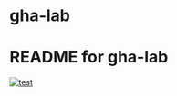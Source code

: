# gha-lab
# README for gha-lab
[![test](https://github.com/USERNAME/gha-lab/actions/workflows/test.yaml/badge.svg)](https://github.com/USERNAME/gha-lab/actions/workflows/test.yaml)
